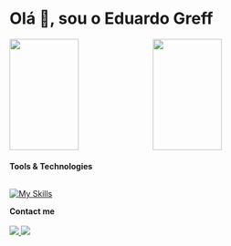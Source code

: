 <h1 align="left">Olá <span height="40" width="50"  height="30px"> 👋</span>, sou o Eduardo Greff</h1>

<div>  
  <img width="49%" height="195px" src="https://github-readme-stats.vercel.app/api?username=Greffx&show_icons=true&count_private=true&hide_border=true&title_color=8c3153&icon_color=bf2c2c&text_color=5f458a&bg_color=363030"/> 
  <img width="49%" height="195px" src="https://github-readme-stats.vercel.app/api/top-langs/?username=Greffx&layout=compact&hide_border=true&title_color=8c3153&text_color=5f458a&bg_color=363030" />
</div>
<br>
<b>Tools & Technologies</b>
<br><br>

 [![My Skills](https://skillicons.dev/icons?i=java,maven,spring,hibernate,mysql,idea,eclipse,git,html,css)](https://skillicons.dev)
  

<div> 
  <b>Contact me</b>
  <br><br>
 <a href = "mailto:eduardogreff0@gmail.com"><img src="https://img.shields.io/badge/Gmail-D14836?style=for-the-badge&logo=gmail&logoColor=white" target="_blank">   </a>
  <a href="https://www.linkedin.com/in/eduardo-greff-837a39176/" target="_blank"><img src="https://img.shields.io/badge/LinkedIn-0077B5?style=for-the-badge&logo=linkedin&logoColor=white" target="_blank"> </a> 
</div>
